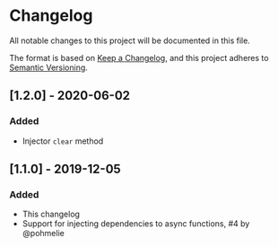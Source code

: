 # Changelog
All notable changes to this project will be documented in this file.

The format is based on [Keep a Changelog](https://keepachangelog.com/en/1.0.0/),
and this project adheres to [Semantic Versioning](https://semver.org/spec/v2.0.0.html).

## [1.2.0] - 2020-06-02
### Added
- Injector `clear` method

## [1.1.0] - 2019-12-05
### Added
- This changelog
- Support for injecting dependencies to async functions, #4 by @pohmelie
